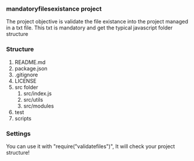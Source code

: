 ### mandatoryfilesexistance project
The project objective is validate the file existance into the project managed in a txt file. This txt is mandatory and get the typical javascript folder structure

### Structure
1. README.md
2. package.json
3. .gitignore
4. LICENSE
5. src folder
    1. src/index.js
    2. src/utils
    3. src/modules
6. test
7. scripts



### Settings
You can use it with "require("validatefiles")", It will check your project structure!
